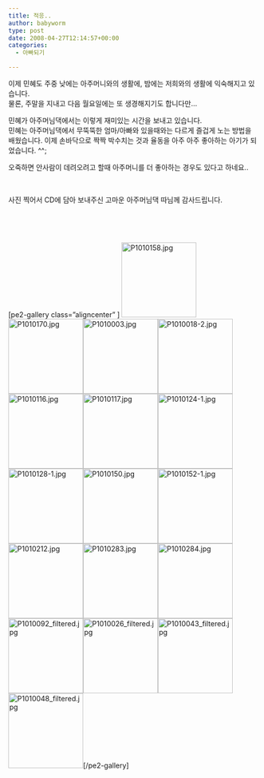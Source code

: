 ```yaml
---
title: 적응..
author: babyworm
type: post
date: 2008-04-27T12:14:57+00:00
categories:
  - 아빠되기

---
```

이제 민혜도 주중 낮에는 아주머니와의 생활에, 밤에는 저희와의 생활에 익숙해지고 있습니다.  
물론, 주말을 지내고 다음 월요일에는 또 생경해지기도 합니다만&#8230;

민혜가 아주머님댁에서는 이렇게 재미있는 시간을 보내고 있습니다.  
민혜는 아주머님댁에서 무뚝뚝한 엄마/아빠와 있을때와는 다르게 즐겁게 노는 방법을 배웠습니다. 이제 손바닥으로 짝짝 박수치는 것과 율동을 아주 아주 좋아하는 아기가 되었습니다. ^^;

오죽하면 안사람이 데려오려고 할때 아주머니를 더 좋아하는 경우도 있다고 하네요..

&nbsp;

사진 찍어서 CD에 담아 보내주신 고마운 아주머님댁 따님께 감사드립니다.

&nbsp;

&nbsp;

[pe2-gallery class=&#8221;aligncenter&#8221; ] <a title="P1010158.jpg" href="https://i0.wp.com/lh5.ggpht.com/-F7gHLoURsTs/SVjhmkEOpFI/AAAAAAAACSc/-qGWlhi5wpg/w1024/P1010158.jpg" rel="lightbox-4f93e018908a8"><img loading="lazy" decoding="async" class="alignright" title="P1010158.jpg" src="https://i0.wp.com/lh5.ggpht.com/-F7gHLoURsTs/SVjhmkEOpFI/AAAAAAAACSc/-qGWlhi5wpg/s150-c/P1010158.jpg?resize=150%2C150" alt="P1010158.jpg" width="150" height="150" data-recalc-dims="1" /></a><a title="P1010170.jpg" href="https://i0.wp.com/lh4.ggpht.com/-h_nlTKB_qRw/SVjhoE3jkPI/AAAAAAAACSo/aFrHm1_9Bg4/w1024/P1010170.jpg" rel="lightbox-4f93e018908a8"><img loading="lazy" decoding="async" class="alignright" title="P1010170.jpg" src="https://i0.wp.com/lh4.ggpht.com/-h_nlTKB_qRw/SVjhoE3jkPI/AAAAAAAACSo/aFrHm1_9Bg4/s150-c/P1010170.jpg?resize=150%2C150" alt="P1010170.jpg" width="150" height="150" data-recalc-dims="1" /></a><a title="P1010003.jpg" href="https://i0.wp.com/lh5.ggpht.com/-kakV-EVtAq4/SVjhp_hJ0TI/AAAAAAAACSw/mD1ZjZpJVs8/w1024/P1010003.jpg" rel="lightbox-4f93e018908a8"><img loading="lazy" decoding="async" class="alignright" title="P1010003.jpg" src="https://i0.wp.com/lh5.ggpht.com/-kakV-EVtAq4/SVjhp_hJ0TI/AAAAAAAACSw/mD1ZjZpJVs8/s150-c/P1010003.jpg?resize=150%2C150" alt="P1010003.jpg" width="150" height="150" data-recalc-dims="1" /></a><a title="P1010018-2.jpg" href="https://i0.wp.com/lh3.ggpht.com/-SW2ebzfKwuQ/SVjhr0TfAnI/AAAAAAAACS4/Mcwb1PqitKA/w1024/P1010018-2.jpg" rel="lightbox-4f93e018908a8"><img loading="lazy" decoding="async" class="alignright" title="P1010018-2.jpg" src="https://i0.wp.com/lh3.ggpht.com/-SW2ebzfKwuQ/SVjhr0TfAnI/AAAAAAAACS4/Mcwb1PqitKA/s150-c/P1010018-2.jpg?resize=150%2C150" alt="P1010018-2.jpg" width="150" height="150" data-recalc-dims="1" /></a><a title="P1010116.jpg" href="https://i0.wp.com/lh4.ggpht.com/-T3iBBzKOvWE/SVjhuE1TbhI/AAAAAAAACTA/M7P4HKU-qDM/w1024/P1010116.jpg" rel="lightbox-4f93e018908a8"><img loading="lazy" decoding="async" class="alignright" title="P1010116.jpg" src="https://i0.wp.com/lh4.ggpht.com/-T3iBBzKOvWE/SVjhuE1TbhI/AAAAAAAACTA/M7P4HKU-qDM/s150-c/P1010116.jpg?resize=150%2C150" alt="P1010116.jpg" width="150" height="150" data-recalc-dims="1" /></a><a title="P1010117.jpg" href="https://i0.wp.com/lh5.ggpht.com/-hEDsgp5tLm4/SVjhwJZ80aI/AAAAAAAACTI/njAJjvtJDmg/w1024/P1010117.jpg" rel="lightbox-4f93e018908a8"><img loading="lazy" decoding="async" class="alignright" title="P1010117.jpg" src="https://i0.wp.com/lh5.ggpht.com/-hEDsgp5tLm4/SVjhwJZ80aI/AAAAAAAACTI/njAJjvtJDmg/s150-c/P1010117.jpg?resize=150%2C150" alt="P1010117.jpg" width="150" height="150" data-recalc-dims="1" /></a><a title="P1010124-1.jpg" href="https://i0.wp.com/lh4.ggpht.com/-8DWrQPblhsk/SVjhyX_aTPI/AAAAAAAACTQ/o5MAj59bT8s/w1024/P1010124-1.jpg" rel="lightbox-4f93e018908a8"><img loading="lazy" decoding="async" class="alignright" title="P1010124-1.jpg" src="https://i0.wp.com/lh4.ggpht.com/-8DWrQPblhsk/SVjhyX_aTPI/AAAAAAAACTQ/o5MAj59bT8s/s150-c/P1010124-1.jpg?resize=150%2C150" alt="P1010124-1.jpg" width="150" height="150" data-recalc-dims="1" /></a><a title="P1010128-1.jpg" href="https://i0.wp.com/lh6.ggpht.com/-qsp-tlLEfI0/SVjh0Xv41aI/AAAAAAAACTY/j4RH-Q59onc/w1024/P1010128-1.jpg" rel="lightbox-4f93e018908a8"><img loading="lazy" decoding="async" class="alignright" title="P1010128-1.jpg" src="https://i0.wp.com/lh6.ggpht.com/-qsp-tlLEfI0/SVjh0Xv41aI/AAAAAAAACTY/j4RH-Q59onc/s150-c/P1010128-1.jpg?resize=150%2C150" alt="P1010128-1.jpg" width="150" height="150" data-recalc-dims="1" /></a><a title="P1010150.jpg" href="https://i0.wp.com/lh6.ggpht.com/-k6oUoX5XLmU/SVjh2bFsITI/AAAAAAAACTg/hd9Wkh3r6U8/w1024/P1010150.jpg" rel="lightbox-4f93e018908a8"><img loading="lazy" decoding="async" class="alignright" title="P1010150.jpg" src="https://i0.wp.com/lh6.ggpht.com/-k6oUoX5XLmU/SVjh2bFsITI/AAAAAAAACTg/hd9Wkh3r6U8/s150-c/P1010150.jpg?resize=150%2C150" alt="P1010150.jpg" width="150" height="150" data-recalc-dims="1" /></a><a title="P1010152-1.jpg" href="https://i0.wp.com/lh6.ggpht.com/-s7EdOoBXnqQ/SVjh4cXMwZI/AAAAAAAACTo/sQzmT4OHLdo/w1024/P1010152-1.jpg" rel="lightbox-4f93e018908a8"><img loading="lazy" decoding="async" class="alignright" title="P1010152-1.jpg" src="https://i0.wp.com/lh6.ggpht.com/-s7EdOoBXnqQ/SVjh4cXMwZI/AAAAAAAACTo/sQzmT4OHLdo/s150-c/P1010152-1.jpg?resize=150%2C150" alt="P1010152-1.jpg" width="150" height="150" data-recalc-dims="1" /></a><a title="P1010212.jpg" href="https://i0.wp.com/lh3.ggpht.com/-ZRwkO2CQNV8/SVjh6tXMGVI/AAAAAAAACTw/y-RgxSG0-3o/w1024/P1010212.jpg" rel="lightbox-4f93e018908a8"><img loading="lazy" decoding="async" class="alignright" title="P1010212.jpg" src="https://i0.wp.com/lh3.ggpht.com/-ZRwkO2CQNV8/SVjh6tXMGVI/AAAAAAAACTw/y-RgxSG0-3o/s150-c/P1010212.jpg?resize=150%2C150" alt="P1010212.jpg" width="150" height="150" data-recalc-dims="1" /></a><a title="P1010283.jpg" href="https://i0.wp.com/lh5.ggpht.com/-pErMEgm3U_U/SVjh9eAPTYI/AAAAAAAACT4/V3mnkqqB5mI/w1024/P1010283.jpg" rel="lightbox-4f93e018908a8"><img loading="lazy" decoding="async" class="alignright" title="P1010283.jpg" src="https://i0.wp.com/lh5.ggpht.com/-pErMEgm3U_U/SVjh9eAPTYI/AAAAAAAACT4/V3mnkqqB5mI/s150-c/P1010283.jpg?resize=150%2C150" alt="P1010283.jpg" width="150" height="150" data-recalc-dims="1" /></a><a title="P1010284.jpg" href="https://i0.wp.com/lh3.ggpht.com/-1-0O6l0RkSY/SVjh-3BPUSI/AAAAAAAACUA/JJBfRDHu97Q/w1024/P1010284.jpg" rel="lightbox-4f93e018908a8"><img loading="lazy" decoding="async" class="alignright" title="P1010284.jpg" src="https://i0.wp.com/lh3.ggpht.com/-1-0O6l0RkSY/SVjh-3BPUSI/AAAAAAAACUA/JJBfRDHu97Q/s150-c/P1010284.jpg?resize=150%2C150" alt="P1010284.jpg" width="150" height="150" data-recalc-dims="1" /></a><a title="P1010092_filtered.jpg" href="https://i0.wp.com/lh6.ggpht.com/-BxpFW22LEZE/SVji9doIoGI/AAAAAAAACYo/VZkqGR_wdeE/w1024/P1010092_filtered.jpg" rel="lightbox-4f93e018908a8"><img loading="lazy" decoding="async" class="alignright" title="P1010092_filtered.jpg" src="https://i0.wp.com/lh6.ggpht.com/-BxpFW22LEZE/SVji9doIoGI/AAAAAAAACYo/VZkqGR_wdeE/s150-c/P1010092_filtered.jpg?resize=150%2C150" alt="P1010092_filtered.jpg" width="150" height="150" data-recalc-dims="1" /></a><a title="P1010026_filtered.jpg" href="https://i0.wp.com/lh4.ggpht.com/--7wwsYiRSRA/SVjiuI27nAI/AAAAAAAACXk/SGjXKiINQ2U/w1024/P1010026_filtered.jpg" rel="lightbox-4f93e018908a8"><img loading="lazy" decoding="async" class="alignright" title="P1010026_filtered.jpg" src="https://i0.wp.com/lh4.ggpht.com/--7wwsYiRSRA/SVjiuI27nAI/AAAAAAAACXk/SGjXKiINQ2U/s150-c/P1010026_filtered.jpg?resize=150%2C150" alt="P1010026_filtered.jpg" width="150" height="150" data-recalc-dims="1" /></a><a title="P1010043_filtered.jpg" href="https://i0.wp.com/lh3.ggpht.com/-5_Qv9E3VMLc/SVjizoC8nbI/AAAAAAAACX8/xQQOfGJdE10/w1024/P1010043_filtered.jpg" rel="lightbox-4f93e018908a8"><img loading="lazy" decoding="async" class="alignright" title="P1010043_filtered.jpg" src="https://i0.wp.com/lh3.ggpht.com/-5_Qv9E3VMLc/SVjizoC8nbI/AAAAAAAACX8/xQQOfGJdE10/s150-c/P1010043_filtered.jpg?resize=150%2C150" alt="P1010043_filtered.jpg" width="150" height="150" data-recalc-dims="1" /></a><a title="P1010048_filtered.jpg" href="https://i0.wp.com/lh4.ggpht.com/-Ww3hhFShhXg/SVji1aP2ncI/AAAAAAAACYE/nRed7XywvBE/w1024/P1010048_filtered.jpg" rel="lightbox-4f93e018908a8"><img loading="lazy" decoding="async" class="alignright" title="P1010048_filtered.jpg" src="https://i0.wp.com/lh4.ggpht.com/-Ww3hhFShhXg/SVji1aP2ncI/AAAAAAAACYE/nRed7XywvBE/s150-c/P1010048_filtered.jpg?resize=150%2C150" alt="P1010048_filtered.jpg" width="150" height="150" data-recalc-dims="1" /></a>[/pe2-gallery]
